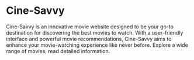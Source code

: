 # Cine-Savvy
Cine-Savvy is an innovative movie website designed to be your go-to destination for discovering the best movies to watch. With a user-friendly interface and powerful movie recommendations, Cine-Savvy aims to enhance your movie-watching experience like never before. Explore a wide range of movies, read detailed information.
